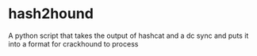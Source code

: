 # hash2hound
A python script that takes the output of hashcat and a dc sync and puts it into a format for crackhound to process
